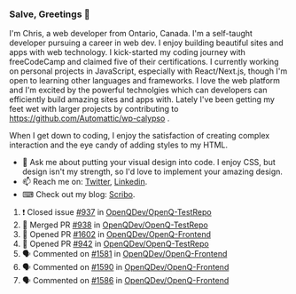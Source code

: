 ### Salve, Greetings 👋

I'm Chris, a web developer from Ontario, Canada. I'm a self-taught developer pursuing a career in web dev. I enjoy building beautiful sites and apps with web technology.
I kick-started my coding journey with freeCodeCamp and claimed five of their certifications.  I currently working on personal projects in JavaScript, especially with React/Next.js, though I'm open to learning other languages and frameworks. I love the web platform and I'm excited by the powerful technolgies which can developers can efficiently build amazing sites and apps with. Lately I've been getting my feet wet with larger projects by contributing to https://github.com/Automattic/wp-calypso .

When I get down to coding, I enjoy the satisfaction of creating complex interaction and the eye candy of adding styles to my HTML. 

- 💬 Ask me about putting your visual design into code. I enjoy CSS, but design isn't my strength, so I'd love to implement your amazing design.
- 📫 Reach me on: [Twitter](https://twitter.com/Christo28120856), [Linkedin](https://www.linkedin.com/in/christopher-stevers-07b9a5204/).
- ⌨ Check out my blog: [Scribo](https://christopherstevers.cf).
<!--
**Christopher-Stevers/Christopher-Stevers** is a ✨ _special_ ✨ repository because its `README.md` (this file) appears on your GitHub profile.

Here are some ideas to get you started:

- 🔭 I’m currently working on ...
- 🌱 I’m currently learning ...
- 👯 I’m looking to collaborate on ...
- 🤔 I’m looking for help with ...
- 😄 Pronouns: ...
- ⚡ Fun fact: ...
-->

<!--START_SECTION:activity-->
1. ❗️ Closed issue [#937](https://github.com/OpenQDev/OpenQ-TestRepo/issues/937) in [OpenQDev/OpenQ-TestRepo](https://github.com/OpenQDev/OpenQ-TestRepo)
2. 🎉 Merged PR [#938](https://github.com/OpenQDev/OpenQ-TestRepo/pull/938) in [OpenQDev/OpenQ-TestRepo](https://github.com/OpenQDev/OpenQ-TestRepo)
3. 💪 Opened PR [#1602](https://github.com/OpenQDev/OpenQ-Frontend/pull/1602) in [OpenQDev/OpenQ-Frontend](https://github.com/OpenQDev/OpenQ-Frontend)
4. 💪 Opened PR [#942](https://github.com/OpenQDev/OpenQ-TestRepo/pull/942) in [OpenQDev/OpenQ-TestRepo](https://github.com/OpenQDev/OpenQ-TestRepo)
5. 🗣 Commented on [#1581](https://github.com/OpenQDev/OpenQ-Frontend/issues/1581) in [OpenQDev/OpenQ-Frontend](https://github.com/OpenQDev/OpenQ-Frontend)
6. 🗣 Commented on [#1590](https://github.com/OpenQDev/OpenQ-Frontend/issues/1590) in [OpenQDev/OpenQ-Frontend](https://github.com/OpenQDev/OpenQ-Frontend)
7. 🗣 Commented on [#1586](https://github.com/OpenQDev/OpenQ-Frontend/issues/1586) in [OpenQDev/OpenQ-Frontend](https://github.com/OpenQDev/OpenQ-Frontend)
<!--END_SECTION:activity-->
